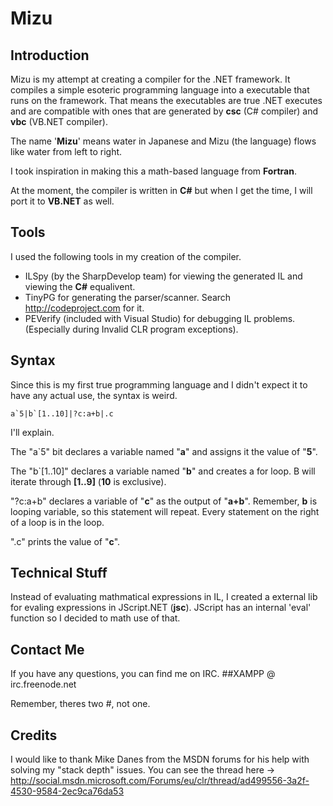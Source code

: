 Mizu
====

Introduction
------------

Mizu is my attempt at creating a compiler for the .NET framework. It compiles a simple esoteric programming language into a executable that runs on the framework. That means the executables are true .NET executes and are compatible with ones that are generated by **csc** (C# compiler) and **vbc** (VB.NET compiler).

The name '**Mizu**' means water in Japanese and Mizu (the language) flows like water from left to right.

I took inspiration in making this a math-based language from **Fortran**. 

At the moment, the compiler is written in **C#** but when I get the time, I will port it to **VB.NET** as well.

Tools
-----
I used the following tools in my creation of the compiler.

+   ILSpy (by the SharpDevelop team) for viewing the generated IL and viewing the **C#** equalivent.
+   TinyPG for generating the parser/scanner. Search http://codeproject.com for it.
+   PEVerify (included with Visual Studio) for debugging IL problems. (Especially during Invalid CLR program exceptions).

Syntax
------

Since this is my first true programming language and I didn't expect it to have any actual use, the syntax is weird.

	a`5|b`[1..10]|?c:a+b|.c

I'll explain.

The "a`5" bit declares a variable named "**a**" and assigns it the value of "**5**".

The "b`[1..10]" declares a variable named "**b**" and creates a for loop. B will iterate through **[1..9]** (**10** is exclusive).

"?c:a+b" declares a variable of "**c**" as the output of "**a+b**". Remember, **b** is looping variable, so this statement will repeat. Every statement on the right of a loop is in the loop.

".c" prints the value of "**c**".

Technical Stuff
---------------

Instead of evaluating mathmatical expressions in IL, I created a external lib for evaling expressions in JScript.NET (**jsc**). JScript has an internal 'eval' function so I decided to math use of that.


Contact Me
----------

If you have any questions, you can find me on IRC. ##XAMPP @ irc.freenode.net

Remember, theres two #, not one.

Credits
-------

I would like to thank Mike Danes from the MSDN forums for his help with solving my "stack depth" issues. You can see the thread here -> http://social.msdn.microsoft.com/Forums/eu/clr/thread/ad499556-3a2f-4530-9584-2ec9ca76da53